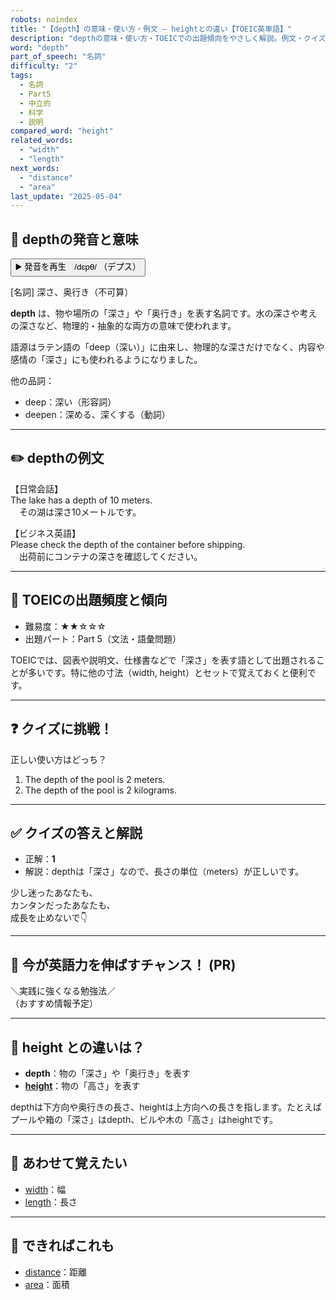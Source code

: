 ```yaml
---
robots: noindex
title: "【depth】の意味・使い方・例文 ― heightとの違い【TOEIC英単語】"
description: "depthの意味・使い方・TOEICでの出題傾向をやさしく解説。例文・クイズ付きでheightとの違いもわかりやすく学べます。"
word: "depth"
part_of_speech: "名詞"
difficulty: "2"
tags:
  - 名詞
  - Part5
  - 中立的
  - 科学
  - 説明
compared_word: "height"
related_words:
  - "width"
  - "length"
next_words:
  - "distance"
  - "area"
last_update: "2025-05-04"
---
```


## 🔰 depthの発音と意味

<button class="play-audio" onclick="playTTS('depth')">
  <span class="play-audio-main">
    ▶️ 発音を再生　/dɛpθ/
  </span>
  <span class="play-audio-sub">
    （デプス）
  </span>
</button>

[名詞] 深さ、奥行き（不可算）

**depth** は、物や場所の「深さ」や「奥行き」を表す名詞です。水の深さや考えの深さなど、物理的・抽象的な両方の意味で使われます。

語源はラテン語の「deep（深い）」に由来し、物理的な深さだけでなく、内容や感情の「深さ」にも使われるようになりました。

他の品詞：  
- deep：深い（形容詞）
- deepen：深める、深くする（動詞）

---

## ✏️ depthの例文

【日常会話】  
The lake has a depth of 10 meters.  
　その湖は深さ10メートルです。

【ビジネス英語】  
Please check the depth of the container before shipping.  
　出荷前にコンテナの深さを確認してください。

---

## 🎯 TOEICの出題頻度と傾向

- 難易度：★★☆☆☆
- 出題パート：Part 5（文法・語彙問題）

TOEICでは、図表や説明文、仕様書などで「深さ」を表す語として出題されることが多いです。特に他の寸法（width, height）とセットで覚えておくと便利です。

---

## ❓ クイズに挑戦！

正しい使い方はどっち？

1. The depth of the pool is 2 meters.  
2. The depth of the pool is 2 kilograms.

---

## ✅ クイズの答えと解説

- 正解：**1**
- 解説：depthは「深さ」なので、長さの単位（meters）が正しいです。

少し迷ったあなたも、  
カンタンだったあなたも、  
成長を止めないで👇️

---

## 🚀 今が英語力を伸ばすチャンス！ (PR)

<div class="info-center">
＼実践に強くなる勉強法／<br>  
（おすすめ情報予定）
</div>

---

## 🤔  height との違いは？

- **depth**：物の「深さ」や「奥行き」を表す
- **[height](/height)**：物の「高さ」を表す

depthは下方向や奥行きの長さ、heightは上方向への長さを指します。たとえばプールや箱の「深さ」はdepth、ビルや木の「高さ」はheightです。

---

## 🧩 あわせて覚えたい

- [width](/width)：幅
- [length](/length)：長さ

---

## 📖 できればこれも

- [distance](/distance)：距離
- [area](/area)：面積

<!-- cvid: aid22_bid46 -->
